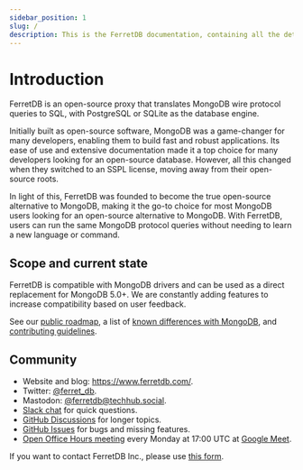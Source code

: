 ```yaml
---
sidebar_position: 1
slug: /
description: This is the FerretDB documentation, containing all the details on FerretDB – the open-source MongoDB alternative that translates MongoDB wire protocol queries to SQL, with PostgreSQL or SQLite as the database engine.
---
```


# Introduction

FerretDB is an open-source proxy that translates MongoDB wire protocol queries to SQL,
with PostgreSQL or SQLite as the database engine.

Initially built as open-source software, MongoDB was a game-changer for many developers,
enabling them to build fast and robust applications.
Its ease of use and extensive documentation made it a top choice for many developers looking
for an open-source database.
However, all this changed when they switched to an SSPL license,
moving away from their open-source roots.

In light of this, FerretDB was founded to become the true open-source alternative to MongoDB,
making it the go-to choice for most MongoDB users looking for an open-source alternative to MongoDB.
With FerretDB, users can run the same MongoDB protocol queries without needing to learn a new language or command.

## Scope and current state

FerretDB is compatible with MongoDB drivers and can be used as a direct replacement for MongoDB 5.0+.
We are constantly adding features to increase compatibility based on user feedback.

See our [public roadmap](https://github.com/orgs/FerretDB/projects/2/views/1),
a list of [known differences with MongoDB](diff.md),
and [contributing guidelines](https://github.com/FerretDB/FerretDB/blob/main-v1/CONTRIBUTING.md).

## Community

- Website and blog: https://www.ferretdb.com/.
- Twitter: [@ferret_db](https://twitter.com/ferret_db).
- Mastodon: [@ferretdb@techhub.social](https://techhub.social/@ferretdb).
- [Slack chat](https://join.slack.com/t/ferretdb/shared_invite/zt-zqe9hj8g-ZcMG3~5Cs5u9uuOPnZB8~A) for quick questions.
- [GitHub Discussions](https://github.com/FerretDB/FerretDB/discussions) for longer topics.
- [GitHub Issues](https://github.com/FerretDB/FerretDB/issues) for bugs and missing features.
- [Open Office Hours meeting](https://calendar.google.com/calendar/event?action=TEMPLATE&tmeid=NGhrZTA5dXZ0MzQzN2gyaGVtZmx2aWxmN2pfMjAyNDA0MDhUMTcwMDAwWiBjX24zN3RxdW9yZWlsOWIwMm0wNzQwMDA3MjQ0QGc&tmsrc=c_n37tquoreil9b02m0740007244%40group.calendar.google.com&scp=ALL)
  every Monday at 17:00 UTC at [Google Meet](https://meet.google.com/mcb-arhw-qbq).

If you want to contact FerretDB Inc., please use [this form](https://www.ferretdb.com/contact/).

